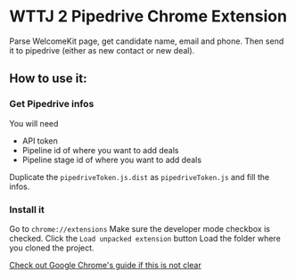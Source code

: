 # WTTJ 2 Pipedrive Chrome Extension

Parse WelcomeKit page, get candidate name, email and phone. Then send it to pipedrive (either as new contact or new deal).

## How to use it:

### Get Pipedrive infos

You will need

  * API token
  * Pipeline id of where you want to add deals
  * Pipeline stage id of where you want to add deals

Duplicate the `pipedriveToken.js.dist` as `pipedriveToken.js` and fill the infos.

### Install it

Go to `chrome://extensions`
Make sure the developer mode checkbox is checked.
Click the `Load unpacked extension` button
Load the folder where you cloned the project.

[Check out Google Chrome's guide if this is not clear](https://developer.chrome.com/extensions/getstarted#unpacked)
